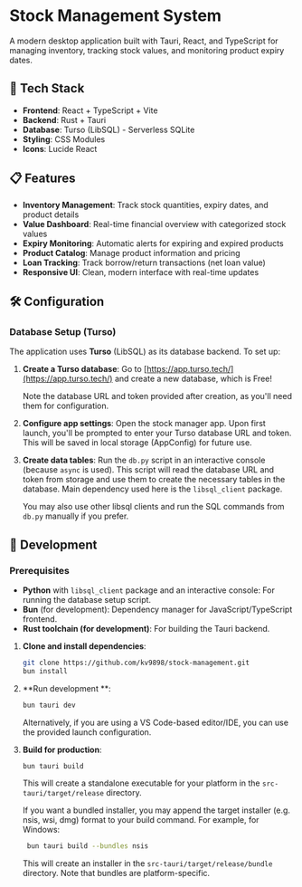 # Stock Management System

A modern desktop application built with Tauri, React, and TypeScript for managing inventory, tracking stock values, and monitoring product expiry dates.

## 🚀 Tech Stack

- **Frontend**: React + TypeScript + Vite
- **Backend**: Rust + Tauri
- **Database**: Turso (LibSQL) - Serverless SQLite
- **Styling**: CSS Modules
- **Icons**: Lucide React

## 📋 Features

- **Inventory Management**: Track stock quantities, expiry dates, and product details
- **Value Dashboard**: Real-time financial overview with categorized stock values
- **Expiry Monitoring**: Automatic alerts for expiring and expired products
- **Product Catalog**: Manage product information and pricing
- **Loan Tracking**: Track borrow/return transactions (net loan value)
- **Responsive UI**: Clean, modern interface with real-time updates

## 🛠️ Configuration

### Database Setup (Turso)

The application uses **Turso** (LibSQL) as its database backend. To set up:

1. **Create a Turso database**:
   Go to [https://app.turso.tech/](https://app.turso.tech/) and create a new database, which is Free!

   Note the database URL and token provided after creation, as you'll need them for configuration.

2. **Configure app settings**:
   Open the stock manager app. Upon first launch, you'll be prompted to enter your Turso database URL and token. This will be saved in local storage (AppConfig) for future use.

3. **Create data tables**:
   Run the `db.py` script in an interactive console (because `async` is used). This script will read the database URL and token from storage and use them to create the necessary tables in the database. Main dependency used here is the `libsql_client` package.

   You may also use other libsql clients and run the SQL commands from `db.py` manually if you prefer.

## 🔧 Development

### Prerequisites

- **Python** with `libsql_client` package and an interactive console: For running the database setup script.
- **Bun** (for development): Dependency manager for JavaScript/TypeScript frontend.
- **Rust toolchain (for development)**: For building the Tauri backend.

1. **Clone and install dependencies**:
   ```bash
   git clone https://github.com/kv9898/stock-management.git
   bun install
   ```

2. **Run development **:
   ```bash
   bun tauri dev
   ```
   Alternatively, if you are using a VS Code-based editor/IDE, you can use the provided launch configuration.

3. **Build for production**:
   ```bash
   bun tauri build
   ```
   This will create a standalone executable for your platform in the `src-tauri/target/release` directory.

   If you want a bundled installer, you may append the target installer (e.g. nsis, wsi, dmg) format to your build command. For example, for Windows:
   ```bash
    bun tauri build --bundles nsis
   ```
   This will create an installer in the `src-tauri/target/release/bundle` directory. Note that bundles are platform-specific.
